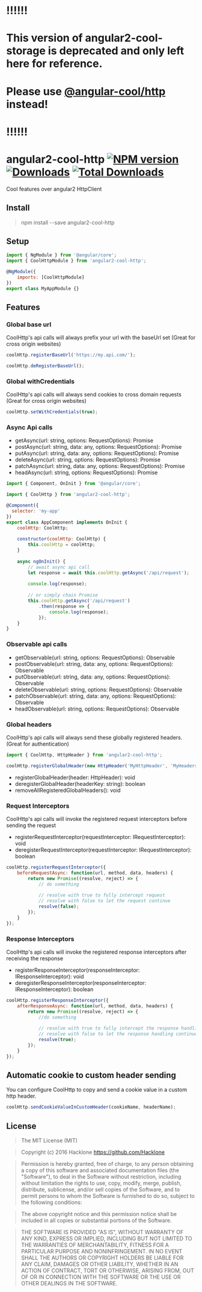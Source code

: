 [npm-url]: https://npmjs.org/package/angular2-cool-http
[npm-image]: https://img.shields.io/npm/v/angular2-cool-http.svg
[downloads-image]: https://img.shields.io/npm/dm/angular2-cool-http.svg
[total-downloads-image]: https://img.shields.io/npm/dt/angular2-cool-http.svg

# !!!!!!
# This version of angular2-cool-storage is deprecated and only left here for reference.
# Please use [@angular-cool/http](https://www.npmjs.com/package/@angular-cool/http) instead!
# !!!!!!

# angular2-cool-http [![NPM version][npm-image]][npm-url] [![Downloads][downloads-image]][npm-url]  [![Total Downloads][total-downloads-image]][npm-url]
Cool features over angular2 HttpClient

## Install 
> npm install --save angular2-cool-http

## Setup
```javascript
import { NgModule } from '@angular/core';
import { CoolHttpModule } from 'angular2-cool-http';

@NgModule({
    imports: [CoolHttpModule]
})
export class MyAppModule {}
```

## Features
### Global base url
CoolHttp's api calls will always prefix your url with the baseUrl set (Great for cross origin websites)

```javascript
coolHttp.registerBaseUrl('https://my.api.com/');
```

```javascript
coolHttp.deRegisterBaseUrl();
```

### Global withCredentials
CoolHttp's api calls will always send cookies to cross domain requests (Great for cross origin websites)

```javascript
coolHttp.setWithCredentials(true);
```

### Async Api calls
- getAsync<T>(url: string, options: RequestOptions): Promise<T>
- postAsync<T>(url: string, data: any, options: RequestOptions): Promise<T>
- putAsync<T>(url: string, data: any, options: RequestOptions): Promise<T>
- deleteAsync<T>(url: string, options: RequestOptions): Promise<T>
- patchAsync<T>(url: string, data: any, options: RequestOptions): Promise<T>
- headAsync<T>(url: string, options: RequestOptions): Promise<T>

```javascript
import { Component, OnInit } from '@angular/core';

import { CoolHttp } from 'angular2-cool-http';

@Component({
  selector: 'my-app'
})
export class AppComponent implements OnInit { 
    coolHttp: CoolHttp;
    
    constructor(coolHttp: CoolHttp) {
        this.coolHttp = coolHttp;   
    }
    
    async ngOnInit() {
        // await async api call
        let response = await this.coolHttp.getAsync('/api/request');
        
        console.log(response);
        
        // or simply chain Promise
        this.coolHttp.getAsync('/api/request')
            .then(response => {
                console.log(response);
            });
    }
}
```

### Observable api calls
- getObservable<T>(url: string, options: RequestOptions): Observable<T>
- postObservable<T>(url: string, data: any, options: RequestOptions): Observable<T>
- putObservable<T>(url: string, data: any, options: RequestOptions): Observable<T>
- deleteObservable<T>(url: string, options: RequestOptions): Observable<T>
- patchObservable<T>(url: string, data: any, options: RequestOptions): Observable<T>
- headObservable<T>(url: string, options: RequestOptions): Observable<T>

### Global headers
CoolHttp's api calls will always send these globally registered headers. (Great for authentication)

```javascript
import { CoolHttp, HttpHeader } from 'angular2-cool-http';

coolHttp.registerGlobalHeader(new HttpHeader('MyHttpHeader', 'MyHeadersValue'));
```

- registerGlobalHeader(header: HttpHeader): void
- deregisterGlobalHeader(headerKey: string): boolean
- removeAllRegisteredGlobalHeaders(): void

### Request Interceptors
CoolHttp's api calls will invoke the registered request interceptors before sending the request

- registerRequestInterceptor(requestInterceptor: IRequestInterceptor): void
- deregisterRequestInterceptor(requestInterceptor: IRequestInterceptor): boolean

```javascript
coolHttp.registerRequestInterceptor({
    beforeRequestAsync: function(url, method, data, headers) {
        return new Promise((resolve, reject) => {
            // do something 
            
            // resolve with true to fully intercept request
            // resolve with false to let the request continue
            resolve(false);
        });
    }
});
```

### Response Interceptors
CoolHttp's api calls will invoke the registered response interceptors after receiving the response

- registerResponseInterceptor(responseInterceptor: IResponseInterceptor): void
- deregisterResponseInterceptor(responseInterceptor: IResponseInterceptor): boolean

```javascript
coolHttp.registerResponseInterceptor({
    afterResponseAsync: function(url, method, data, headers) {
        return new Promise((resolve, reject) => {
            //do something 
            
            // resolve with true to fully intercept the response handling
            // resolve with false to let the response handling continue
            resolve(true);
        });
    }
});
```

## Automatic cookie to custom header sending
You can configure CoolHttp to copy and send a cookie value in a custom http header.

```javascript
coolHttp.sendCookieValueInCustomHeader(cookieName, headerName);
```

## License
> The MIT License (MIT)

> Copyright (c) 2016 Hacklone
> https://github.com/Hacklone

> Permission is hereby granted, free of charge, to any person obtaining a copy
> of this software and associated documentation files (the "Software"), to deal
> in the Software without restriction, including without limitation the rights
> to use, copy, modify, merge, publish, distribute, sublicense, and/or sell
> copies of the Software, and to permit persons to whom the Software is
> furnished to do so, subject to the following conditions:

> The above copyright notice and this permission notice shall be included in all
> copies or substantial portions of the Software.

> THE SOFTWARE IS PROVIDED "AS IS", WITHOUT WARRANTY OF ANY KIND, EXPRESS OR
> IMPLIED, INCLUDING BUT NOT LIMITED TO THE WARRANTIES OF MERCHANTABILITY,
> FITNESS FOR A PARTICULAR PURPOSE AND NONINFRINGEMENT. IN NO EVENT SHALL THE
> AUTHORS OR COPYRIGHT HOLDERS BE LIABLE FOR ANY CLAIM, DAMAGES OR OTHER
> LIABILITY, WHETHER IN AN ACTION OF CONTRACT, TORT OR OTHERWISE, ARISING FROM,
> OUT OF OR IN CONNECTION WITH THE SOFTWARE OR THE USE OR OTHER DEALINGS IN THE
> SOFTWARE.
